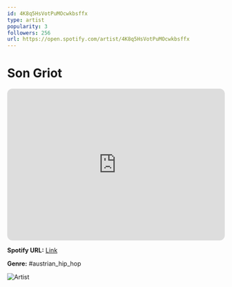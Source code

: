 ```yaml
---
id: 4K8q5HsVotPuMOcwkbsffx
type: artist
popularity: 3
followers: 256
url: https://open.spotify.com/artist/4K8q5HsVotPuMOcwkbsffx
---
```

# Son Griot

<iframe style="border-radius:12px" src="https://open.spotify.com/embed/artist/4K8q5HsVotPuMOcwkbsffx" width="100%" height="352" frameBorder="0" allowfullscreen="" allow="autoplay; clipboard-write; encrypted-media; fullscreen; picture-in-picture" loading="lazy"></iframe>

**Spotify URL:** [Link](https://open.spotify.com/artist/4K8q5HsVotPuMOcwkbsffx)

**Genre:**  #austrian_hip_hop

![Artist](https://i.scdn.co/image/ab6761610000e5eb7052e6b325b69eda10b2c0f8)
